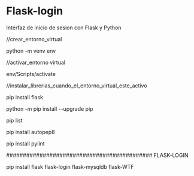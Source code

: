 # Flask-login
Interfaz de inicio de sesion con Flask y Python

//crear_entorno_virtual

python -m venv env

//activar_entorno virtual

env/Scripts/activate

//instalar_librerias_cuando_el_entorno_virtual_este_activo

pip install flask

python -m pip install --upgrade pip

pip list

pip install autopep8

pip install pylint


############################################ FLASK-LOGIN

pip install flask flask-login flask-mysqldb flask-WTF

